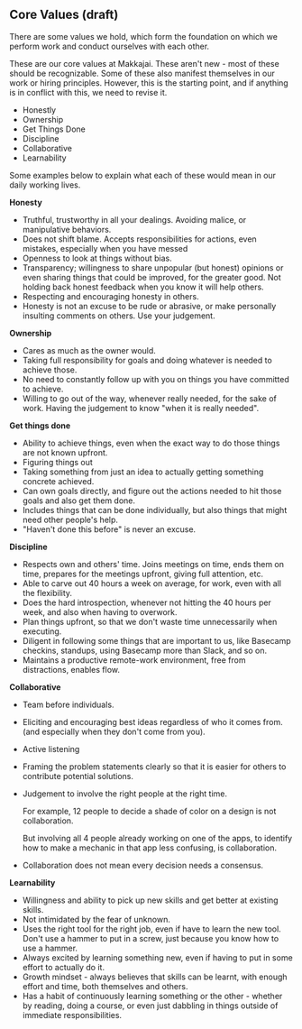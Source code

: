 ## Core Values (draft)

There are some values we hold, which form the foundation on which we perform work and conduct ourselves with each other. 

These are our core values at Makkajai. These aren't new - most of these should be recognizable. Some of these also manifest themselves in our work or hiring principles. However, this is the starting point, and if anything is in conflict with this, we need to revise it. 


- Honestly
- Ownership
- Get Things Done
- Discipline
- Collaborative
- Learnability


Some examples below to explain what each of these would mean in our daily working lives. 



**Honesty**

- Truthful, trustworthy in all your dealings. Avoiding malice, or manipulative behaviors. 
- Does not shift blame. Accepts responsibilities for actions, even mistakes, especially when you have messed 
- Openness to look at things without bias. 
- Transparency; willingness to share unpopular (but honest) opinions or even sharing things that could be improved, for the greater good. Not holding back honest feedback when you know it will help others. 
- Respecting and encouraging honesty in others. 
- Honesty is not an excuse to be rude or abrasive, or make personally insulting comments on others. Use your judgement. 


**Ownership** 

- Cares as much as the owner would. 
- Taking full responsibility for goals and doing whatever is needed to achieve those. 
- No need to constantly follow up with you on things you have committed to achieve. 
- Willing to go out of the way, whenever really needed, for the sake of work. Having the judgement to know "when it is really needed". 
 

**Get things done** 

- Ability to achieve things, even when the exact way to do those things are not known upfront. 
- Figuring things out
- Taking something from just an idea to actually getting something concrete achieved. 
- Can own goals directly, and figure out the actions needed to hit those goals and also get them done. 
- Includes things that can be done individually, but also things that might need other people's help. 
- "Haven't done this before" is never an excuse. 

	
**Discipline**

- Respects own and others' time. Joins meetings on time, ends them on time, prepares for the meetings upfront, giving full attention, etc. 
- Able to carve out 40 hours a week on average, for work, even with all the flexibility. 
- Does the hard introspection, whenever not hitting the 40 hours per week, and also when having to overwork. 
- Plan things upfront, so that we don't waste time unnecessarily when executing. 
- Diligent in following some things that are important to us, like Basecamp checkins, standups, using Basecamp more than Slack, and so on. 
- Maintains a productive remote-work environment, free from distractions, enables flow. 


**Collaborative**

- Team before individuals. 
- Eliciting and encouraging best ideas regardless of who it comes from. (and especially when they don't come from you). 
- Active listening
- Framing the problem statements clearly so that it is easier for others to contribute potential solutions. 
- Judgement to involve the right people at the right time. 

	For example, 12 people to decide a shade of color on a design is not collaboration. 

	But involving all 4 people already working on one of the apps, to identify how to make a mechanic in that app less confusing, is collaboration.
- Collaboration does not mean every decision needs a consensus. 


**Learnability** 

- Willingness and ability to pick up new skills and get better at existing skills. 
- Not intimidated by the fear of unknown. 
- Uses the right tool for the right job, even if have to learn the new tool. Don't use a hammer to put in a screw, just because you know how to use a hammer. 
- Always excited by learning something new, even if having to put in some effort to actually do it. 
- Growth mindset - always believes that skills can be learnt, with enough effort and time, both themselves and others. 
- Has a habit of continuously learning something or the other - whether by reading, doing a course, or even just dabbling in things outside of immediate responsibilities. 